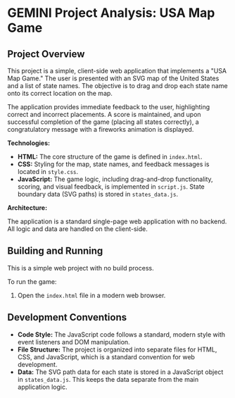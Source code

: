 # GEMINI Project Analysis: USA Map Game

## Project Overview

This project is a simple, client-side web application that implements a "USA Map Game." The user is presented with an SVG map of the United States and a list of state names. The objective is to drag and drop each state name onto its correct location on the map.

The application provides immediate feedback to the user, highlighting correct and incorrect placements. A score is maintained, and upon successful completion of the game (placing all states correctly), a congratulatory message with a fireworks animation is displayed.

**Technologies:**

*   **HTML:** The core structure of the game is defined in `index.html`.
*   **CSS:** Styling for the map, state names, and feedback messages is located in `style.css`.
*   **JavaScript:** The game logic, including drag-and-drop functionality, scoring, and visual feedback, is implemented in `script.js`. State boundary data (SVG paths) is stored in `states_data.js`.

**Architecture:**

The application is a standard single-page web application with no backend. All logic and data are handled on the client-side.

## Building and Running

This is a simple web project with no build process.

To run the game:

1.  Open the `index.html` file in a modern web browser.

## Development Conventions

*   **Code Style:** The JavaScript code follows a standard, modern style with event listeners and DOM manipulation.
*   **File Structure:** The project is organized into separate files for HTML, CSS, and JavaScript, which is a standard convention for web development.
*   **Data:** The SVG path data for each state is stored in a JavaScript object in `states_data.js`. This keeps the data separate from the main application logic.
